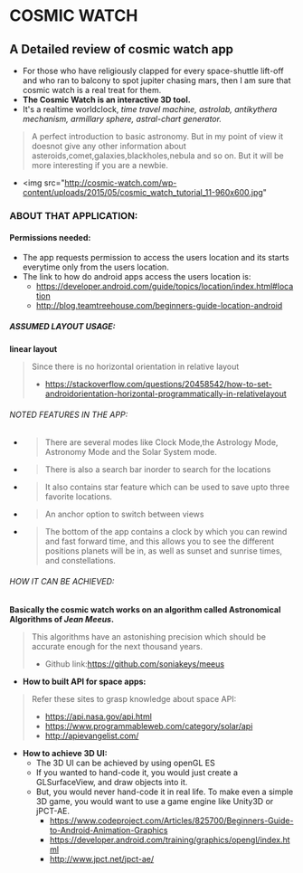 # COSMIC WATCH
## A Detailed review of cosmic watch app
* For those who have religiously clapped for every space-shuttle lift-off and who ran to balcony to spot jupiter chasing mars, then
I am sure that cosmic watch is a real treat for them.
* **The Cosmic Watch is an interactive 3D tool.**
* It's a realtime worldclock, *time travel machine, astrolab, antikythera mechanism, 
armillary sphere, astral-chart generator.*
> A perfect introduction to basic astronomy. 
> But in my point of view it doesnot give any other information about asteroids,comet,galaxies,blackholes,nebula and so on.
> But it will be more interesting if you are a newbie.
* <img src="http://cosmic-watch.com/wp-content/uploads/2015/05/cosmic_watch_tutorial_11-960x600.jpg"
### ABOUT THAT APPLICATION:
#### Permissions needed:
* The app requests permission to access the users location and its starts everytime only from the users location.
* The link to how do android apps access the users location is:
   - https://developer.android.com/guide/topics/location/index.html#location
   - http://blog.teamtreehouse.com/beginners-guide-location-android
##### ASSUMED LAYOUT USAGE:
**linear layout**
>Since there is no horizontal orientation in relative layout
 > - https://stackoverflow.com/questions/20458542/how-to-set-androidorientation-horizontal-programmatically-in-relativelayout
###### NOTED FEATURES IN THE APP:
* >There are several modes like Clock Mode,the Astrology Mode, Astronomy Mode and the Solar System mode.
* >There is also a search bar inorder to search for the locations
* >It also contains star feature which can be used to save upto three favorite locations.
* >An anchor option to switch between views
* >The bottom of the app contains a clock by which you can rewind and fast forward time, and this allows you to see the different          positions planets will be in, as well as sunset and sunrise times, and constellations.
###### HOW IT CAN BE ACHIEVED:
**Basically the cosmic watch works on an algorithm called Astronomical Algorithms of *Jean Meeus*.**
 >This algorithms have an astonishing precision which should be accurate enough for the next thousand years.
   > - Github link:https://github.com/soniakeys/meeus
* **How to built API for space apps:**
>Refer these sites to grasp knowledge about space API:
 > - https://api.nasa.gov/api.html
 > - https://www.programmableweb.com/category/solar/api
 > - http://apievangelist.com/
* **How to achieve 3D UI:**
  * The 3D UI can be achieved by using openGL ES
  * If you wanted to hand-code it, you would just create a GLSurfaceView, and draw objects into it.
  * But, you would never hand-code it in real life. To make even a simple 3D game, you would want to use a game engine like Unity3D or       jPCT-AE.
    - https://www.codeproject.com/Articles/825700/Beginners-Guide-to-Android-Animation-Graphics
    - https://developer.android.com/training/graphics/opengl/index.html
    - http://www.jpct.net/jpct-ae/





